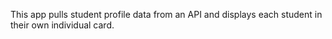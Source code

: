 This app pulls student profile data from an API and displays each student in their own individual card.
